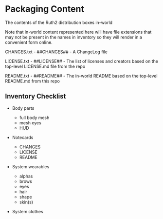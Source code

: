 # Packaging Content

The contents of the Ruth2 distribution boxes in-world

Note that in-world content represented here will have file extensions
that may not be present in the names in inventory so they will render
in a convenient form online.

CHANGES.txt - ##CHANGES## - A ChangeLog file

LICENSE.txt - ##LICENSE## - The list of licenses and creators based on the top-level LICENSE.md file from the repo

README.txt - ##README## - The in-world README based on the top-level README.md from this repo

## Inventory Checklist

* Body parts
  * full body mesh
  * mesh eyes
  * HUD

* Notecards

  * CHANGES
  * LICENSE
  * README

* System wearables

  * alphas
  * brows
  * eyes
  * hair
  * shape
  * skin(s)

* System clothes
